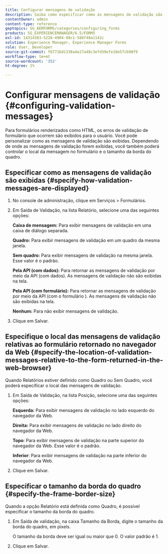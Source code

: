 ```yaml
---
title: Configurar mensagens de validação
description: Saiba como especificar como as mensagens de validação são exibidas e sua localização relativa ao formulário retornado no navegador da Web.
contentOwner: admin
content-type: reference
geptopics: SG_AEMFORMS/categories/configuring_forms
products: SG_EXPERIENCEMANAGER/6.5/FORMS
exl-id: 14314383-5228-4904-98c1-586f48a1142c
solution: Experience Manager, Experience Manager Forms
role: User, Developer
source-git-commit: f6771bd1338a4e27a48c3efd39efe18e57cb98f9
workflow-type: tm+mt
source-wordcount: '352'
ht-degree: 1%

---
```


# Configurar mensagens de validação {#configuring-validation-messages}

Para formulários renderizados como HTML, os erros de validação de formulário que ocorrem são exibidos para o usuário. Você pode personalizar como as mensagens de validação são exibidas. Dependendo de onde as mensagens de validação forem exibidas, você também poderá controlar o local da mensagem no formulário e o tamanho da borda do quadro.

## Especificar como as mensagens de validação são exibidas {#specify-how-validation-messages-are-displayed}

1. No console de administração, clique em Serviços > Formulários.
1. Em Saída de Validação, na lista Relatório, selecione uma das seguintes opções:

   **Caixa de mensagem:** Para exibir mensagens de validação em uma caixa de diálogo separada.

   **Quadro:** Para exibir mensagens de validação em um quadro da mesma janela.

   **Sem quadro:** Para exibir mensagens de validação na mesma janela. Esse valor é o padrão.

   **Pela API (com dados):** Para retornar as mensagens de validação por meio da API (com dados). As mensagens de validação não são exibidas na tela.

   **Pela API (com formulário):** Para retornar as mensagens de validação por meio da API (com o formulário ). As mensagens de validação não são exibidas na tela.

   **Nenhum:** Para não exibir mensagens de validação.

1. Clique em Salvar.

## Especifique o local das mensagens de validação relativas ao formulário retornado no navegador da Web {#specify-the-location-of-validation-messages-relative-to-the-form-returned-in-the-web-browser}

Quando Relatórios estiver definido como Quadro ou Sem Quadro, você poderá especificar o local das mensagens de validação.

1. Em Saída de Validação, na lista Posição, selecione uma das seguintes opções:

   **Esquerda:** Para exibir mensagens de validação no lado esquerdo do navegador da Web.

   **Direita:** Para exibir mensagens de validação no lado direito do navegador da Web.

   **Topo**: Para exibir mensagens de validação na parte superior do navegador da Web. Esse valor é o padrão.

   **Inferior**: Para exibir mensagens de validação na parte inferior do navegador da Web.

1. Clique em Salvar.

## Especificar o tamanho da borda do quadro {#specify-the-frame-border-size}

Quando a opção Relatório está definida como Quadro, é possível especificar o tamanho da borda do quadro.

1. Em Saída de validação, na caixa Tamanho da Borda, digite o tamanho da borda do quadro, em pixels.

   O tamanho da borda deve ser igual ou maior que 0. O valor padrão é 1.

1. Clique em Salvar.
